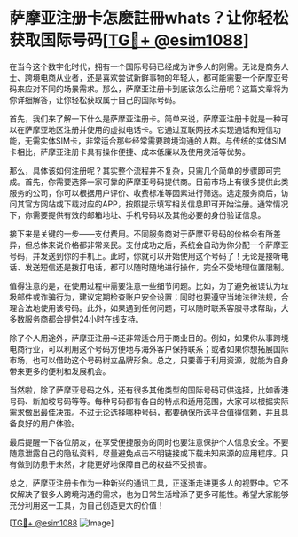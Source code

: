 # 萨摩亚注册卡怎麽註冊whats？让你轻松获取国际号码[[TG💪+ @esim1088](https://t.me/s/esim1088)]

在当今这个数字化时代，拥有一个国际号码已经成为许多人的刚需。无论是商务人士、跨境电商从业者，还是喜欢尝试新鲜事物的年轻人，都可能需要一个萨摩亚号码来应对不同的场景需求。那么，萨摩亚注册卡到底该怎么注册呢？这篇文章将为你详细解答，让你轻松获取属于自己的国际号码。

首先，我们来了解一下什么是萨摩亚注册卡。简单来说，萨摩亚注册卡就是一种可以在萨摩亚地区注册并使用的虚拟电话卡。它通过互联网技术实现通话和短信功能，无需实体SIM卡，非常适合那些经常需要跨境沟通的人群。与传统的实体SIM卡相比，萨摩亚注册卡具有操作便捷、成本低廉以及使用灵活等优势。

那么，具体该如何注册呢？其实整个流程并不复杂，只需几个简单的步骤即可完成。首先，你需要选择一家可靠的萨摩亚号码提供商。目前市场上有很多提供此类服务的公司，你可以根据用户评价、收费标准等因素进行筛选。选定服务商后，访问其官方网站或下载对应的APP，按照提示填写相关信息即可开始注册。通常情况下，你需要提供有效的邮箱地址、手机号码以及其他必要的身份验证信息。

接下来是关键的一步——支付费用。不同服务商对于萨摩亚号码的价格会有所差异，但总体来说价格都非常亲民。支付成功之后，系统会自动为你分配一个萨摩亚号码，并发送到你的手机上。此时，你就可以开始使用这个号码了！无论是接听电话、发送短信还是拨打电话，都可以随时随地进行操作，完全不受地理位置限制。

值得注意的是，在使用过程中需要注意一些细节问题。比如，为了避免被误认为垃圾邮件或诈骗行为，建议定期检查账户安全设置；同时也要遵守当地法律法规，合理合法地使用该号码。此外，如果遇到任何问题，可以随时联系客服寻求帮助，大多数服务商都会提供24小时在线支持。

除了个人用途外，萨摩亚注册卡还非常适合用于商业目的。例如，如果你从事跨境电商行业，可以利用这个号码方便地与海外客户保持联系；或者如果你想拓展国际市场，也可以借助这个号码树立品牌形象。总之，只要善于利用资源，就能为自身带来更多的便利和发展机会。

当然啦，除了萨摩亚号码之外，还有很多其他类型的国际号码可供选择，比如香港号码、新加坡号码等等。每种号码都有各自的特点和适用范围，大家可以根据实际需求做出最佳决策。不过无论选择哪种号码，都要确保所选平台值得信赖，并且具备良好的用户体验。

最后提醒一下各位朋友，在享受便捷服务的同时也要注意保护个人信息安全。不要随意泄露自己的隐私资料，尽量避免点击不明链接或下载未知来源的应用程序。只有做到防患于未然，才能更好地保障自己的权益不受损害。

总之，萨摩亚注册卡作为一种新兴的通讯工具，正逐渐走进更多人的视野中。它不仅解决了很多人跨境沟通的需求，也为日常生活增添了更多可能性。希望大家能够充分利用这一工具，为自己创造更大的价值！

[[TG💪+ @esim1088](https://t.me/s/esim1088) ![Image](https://i.postimg.cc/4NQfJmqS/Snipaste-2025-05-13-00-14-12.png)]